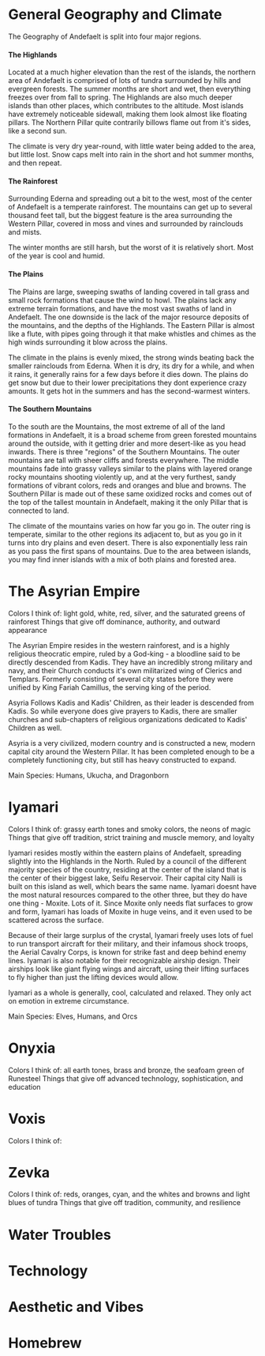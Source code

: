 # General Geography and Climate

The Geography of Andefaelt is split into four major regions.

#### The Highlands

Located at a much higher elevation than the rest of the islands, the northern area of Andefaelt is comprised of lots of tundra surrounded by hills and evergreen forests. The summer months are short and wet, then everything freezes over from fall to spring. The Highlands are also much deeper islands than other places, which contributes to the altitude. Most islands have extremely noticeable sidewall, making them look almost like floating pillars. The Northern Pillar quite contrarily billows flame out from it's sides, like a second sun.

The climate is very dry year-round, with little water being added to the area, but little lost. Snow caps melt into rain in the short and hot summer months, and then repeat.

#### The Rainforest

Surrounding Ederna and spreading out a bit to the west, most of the center of Andefaelt is a temperate rainforest. The mountains can get up to several thousand feet tall, but the biggest feature is the area surrounding the Western Pillar, covered in moss and vines and surrounded by rainclouds and mists.

The winter months are still harsh, but the worst of it is relatively short. Most of the year is cool and humid. 

#### The Plains

The Plains are large, sweeping swaths of landing covered in tall grass and small rock formations that cause the wind to howl. The plains lack any extreme terrain formations, and have the most vast swaths of land in Andefaelt. The one downside is the lack of the major resource deposits of the mountains, and the depths of the Highlands. The Eastern Pillar is almost like a flute, with pipes going through it that make whistles and chimes as the high winds surrounding it blow across the plains.

The climate in the plains is evenly mixed, the strong winds beating back the smaller rainclouds from Ederna. When it is dry, its dry for a while, and when it rains, it generally rains for a few days before it dies down. The plains do get snow but due to their lower precipitations they dont experience crazy amounts. It gets hot in the summers and has the second-warmest winters.

#### The Southern Mountains

To the south are the Mountains, the most extreme of all of the land formations in Andefaelt, it is a broad scheme from green forested mountains around the outside, with it getting drier and more desert-like as you head inwards. There is three "regions" of the Southern Mountains. The outer mountains are tall with sheer cliffs and forests everywhere. The middle mountains fade into grassy valleys similar to the plains with layered orange rocky mountains shooting violently up, and at the very furthest, sandy formations of vibrant colors, reds and oranges and blue and browns. The Southern Pillar is made out of these same oxidized rocks and comes out of the top of the tallest mountain in Andefaelt, making it the only Pillar that is connected to land.

The climate of the mountains varies on how far you go in. The outer ring is temperate, similar to the other regions its adjacent to, but as you go in it turns into dry plains and even desert. There is also exponentially less rain as you pass the first spans of mountains. Due to the area between islands, you may find inner islands with a mix of both plains and forested area.

# The Asyrian Empire
Colors I think of: light gold, white, red, silver, and the saturated greens of rainforest
Things that give off dominance, authority, and outward appearance

The Asyrian Empire resides in the western rainforest, and is a highly religious theocratic empire, ruled by a God-king - a bloodline said to be directly descended from Kadis. They have an incredibly strong military and navy, and their Church conducts it's own militarized wing of Clerics and Templars. Formerly consisting of several city states before they were unified by King Fariah Camillus, the serving king of the period.

Asyria Follows Kadis and Kadis' Children, as their leader is descended from Kadis. So while everyone does give prayers to Kadis, there are smaller churches and sub-chapters of religious organizations dedicated to Kadis' Children as well.

Asyria is a very civilized, modern country and is constructed a new, modern capital city around the Western Pillar. It has been completed enough to be a completely functioning city, but still has heavy constructed to expand. 

Main Species:
Humans, Ukucha, and Dragonborn



# Iyamari
Colors I think of: grassy earth tones and smoky colors, the neons of magic 
Things that give off tradition, strict training and muscle memory, and loyalty

Iyamari resides mostly within the eastern plains of Andefaelt, spreading slightly into the Highlands in the North. Ruled by a council of the different majority species of the country, residing at the center of the island that is the center of their biggest lake, Seifu Reservoir. Their capital city Naili is built on this island as well, which bears the same name. Iyamari doesnt have the most natural resources compared to the other three, but they do have one thing - Moxite. Lots of it. Since Moxite only needs flat surfaces to grow and form, Iyamari has loads of Moxite in huge veins, and it even used to be scattered across the surface. 

Because of their large surplus of the crystal, Iyamari freely uses lots of fuel to run transport aircraft for their military, and their infamous shock troops, the Aerial Cavalry Corps, is known for strike fast and deep behind enemy lines. Iyamari is also notable for their recognizable airship design. Their airships look like giant flying wings and aircraft, using their lifting surfaces to fly higher than just the lifting devices would allow.

Iyamari as a whole is generally, cool, calculated and relaxed. They only act on emotion in extreme circumstance.

Main Species:
Elves, Humans, and Orcs

# Onyxia
Colors I think of: all earth tones, brass and bronze, the seafoam green of Runesteel
Things that give off advanced technology, sophistication, and education

# Voxis
Colors I think of:

# Zevka
Colors I think of: reds, oranges, cyan, and the whites and browns and light blues of tundra
Things that give off tradition, community, and resilience

# Water Troubles

# Technology

# Aesthetic and Vibes

# Homebrew